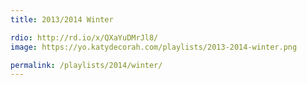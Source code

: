 ```yaml
---
title: 2013/2014 Winter

rdio: http://rd.io/x/QXaYuDMrJl8/
image: https://yo.katydecorah.com/playlists/2013-2014-winter.png

permalink: /playlists/2014/winter/
---
```

